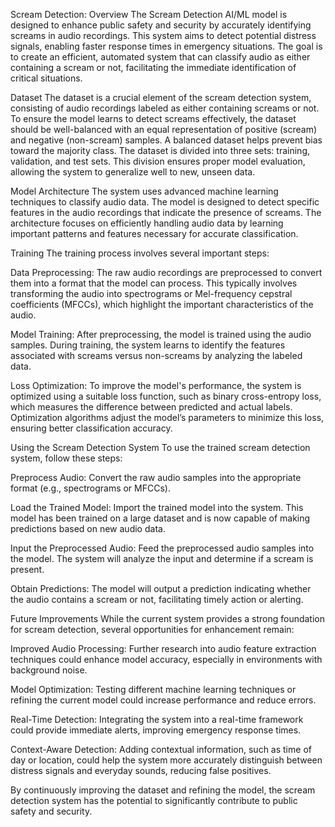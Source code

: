 Scream Detection: 
Overview
The Scream Detection AI/ML model is designed to enhance public safety and security by accurately identifying screams in audio recordings. This system aims to detect potential distress signals, enabling faster response times in emergency situations. The goal is to create an efficient, automated system that can classify audio as either containing a scream or not, facilitating the immediate identification of critical situations.

Dataset
The dataset is a crucial element of the scream detection system, consisting of audio recordings labeled as either containing screams or not. To ensure the model learns to detect screams effectively, the dataset should be well-balanced with an equal representation of positive (scream) and negative (non-scream) samples. A balanced dataset helps prevent bias toward the majority class. The dataset is divided into three sets: training, validation, and test sets. This division ensures proper model evaluation, allowing the system to generalize well to new, unseen data.

Model Architecture
The system uses advanced machine learning techniques to classify audio data. The model is designed to detect specific features in the audio recordings that indicate the presence of screams. The architecture focuses on efficiently handling audio data by learning important patterns and features necessary for accurate classification.

Training
The training process involves several important steps:

Data Preprocessing: The raw audio recordings are preprocessed to convert them into a format that the model can process. This typically involves transforming the audio into spectrograms or Mel-frequency cepstral coefficients (MFCCs), which highlight the important characteristics of the audio.

Model Training: After preprocessing, the model is trained using the audio samples. During training, the system learns to identify the features associated with screams versus non-screams by analyzing the labeled data.

Loss Optimization: To improve the model's performance, the system is optimized using a suitable loss function, such as binary cross-entropy loss, which measures the difference between predicted and actual labels. Optimization algorithms adjust the model’s parameters to minimize this loss, ensuring better classification accuracy.

Using the Scream Detection System
To use the trained scream detection system, follow these steps:

Preprocess Audio: Convert the raw audio samples into the appropriate format (e.g., spectrograms or MFCCs).

Load the Trained Model: Import the trained model into the system. This model has been trained on a large dataset and is now capable of making predictions based on new audio data.

Input the Preprocessed Audio: Feed the preprocessed audio samples into the model. The system will analyze the input and determine if a scream is present.

Obtain Predictions: The model will output a prediction indicating whether the audio contains a scream or not, facilitating timely action or alerting.

Future Improvements
While the current system provides a strong foundation for scream detection, several opportunities for enhancement remain:

Improved Audio Processing: Further research into audio feature extraction techniques could enhance model accuracy, especially in environments with background noise.

Model Optimization: Testing different machine learning techniques or refining the current model could increase performance and reduce errors.

Real-Time Detection: Integrating the system into a real-time framework could provide immediate alerts, improving emergency response times.

Context-Aware Detection: Adding contextual information, such as time of day or location, could help the system more accurately distinguish between distress signals and everyday sounds, reducing false positives.

By continuously improving the dataset and refining the model, the scream detection system has the potential to significantly contribute to public safety and security.
